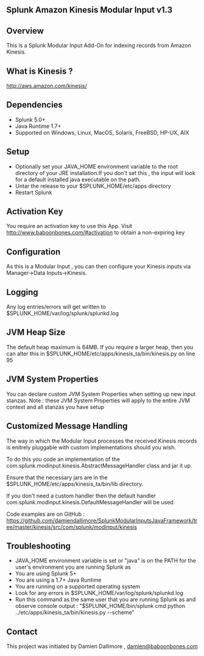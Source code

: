 ## Splunk Amazon Kinesis Modular Input v1.3

## Overview

This is a Splunk Modular Input Add-On for indexing records from Amazon Kinesis.

## What is Kinesis ?

http://aws.amazon.com/kinesis/

## Dependencies

* Splunk 5.0+
* Java Runtime 1.7+
* Supported on Windows, Linux, MacOS, Solaris, FreeBSD, HP-UX, AIX

## Setup

* Optionally set your JAVA_HOME environment variable to the root directory of your JRE installation.If you don't set this , the input will look for a default installed java executable on the path.
* Untar the release to your $SPLUNK_HOME/etc/apps directory
* Restart Splunk

## Activation Key

You require an activation key to use this App. Visit http://www.baboonbones.com/#activation  to obtain a non-expiring key

## Configuration

As this is a Modular Input , you can then configure your Kinesis inputs via Manager->Data Inputs->Kinesis. 

## Logging

Any log entries/errors will get written to $SPLUNK_HOME/var/log/splunk/splunkd.log

## JVM Heap Size

The default heap maximum is 64MB.
If you require a larger heap, then you can alter this in $SPLUNK_HOME/etc/apps/kinesis_ta/bin/kinesis.py on line 95

## JVM System Properties

You can declare custom JVM System Properties when setting up new input stanzas.
Note : these JVM System Properties will apply to the entire JVM context and all stanzas you have setup

## Customized Message Handling

The way in which the Modular Input processes the received Kinesis records is enitrely pluggable with custom implementations should you wish.

To do this you code an implementation of the com.splunk.modinput.kinesis.AbstractMessageHandler class and jar it up.

Ensure that the necessary jars are in the $SPLUNK_HOME/etc/apps/kinesis_ta/bin/lib directory.

If you don't need a custom handler then the default handler com.splunk.modinput.kinesis.DefaultMessageHandler will be used.

Code examples are on GitHub : https://github.com/damiendallimore/SplunkModularInputsJavaFramework/tree/master/kinesis/src/com/splunk/modinput/kinesis

## Troubleshooting

* JAVA_HOME environment variable is set or "java" is on the PATH for the user's environment you are running Splunk as
* You are using Splunk 5+
* You are using a 1.7+ Java Runtime
* You are running on a supported operating system
* Look for any errors in $SPLUNK_HOME/var/log/splunk/splunkd.log
* Run this command as the same user that you are running Splunk as and observe console output : "$SPLUNK_HOME/bin/splunk cmd python ../etc/apps/kinesis_ta/bin/kinesis.py --scheme" 

## Contact

This project was initiated by Damien Dallimore , damien@baboonbones.com

